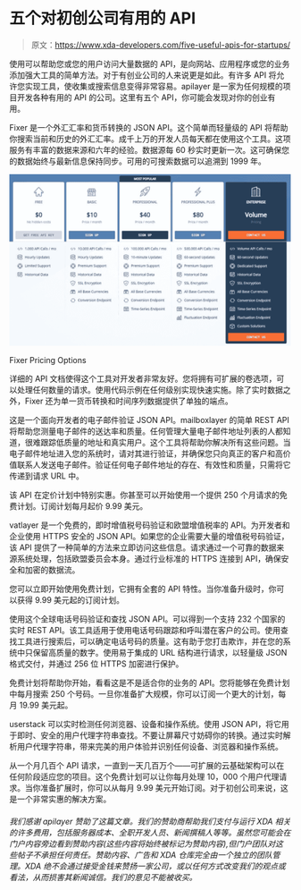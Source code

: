# 五个对初创公司有用的 API

> 原文：<https://www.xda-developers.com/five-useful-apis-for-startups/>

使用可以帮助您或您的用户访问大量数据的 API，是向网站、应用程序或您的业务添加强大工具的简单方法。对于有创业公司的人来说更是如此。有许多 API 将允许您实现工具，使收集或搜索信息变得非常容易。apilayer 是一家为任何规模的项目开发各种有用的 API 的公司。这里有五个 API，你可能会发现对你的创业有用。

Fixer 是一个外汇汇率和货币转换的 JSON API。这个简单而轻量级的 API 将帮助你搜索当前和历史的外汇汇率。成千上万的开发人员每天都在使用这个工具。这项服务有丰富的数据来源和六年的经验。数据源每 60 秒实时更新一次。这可确保您的数据始终与最新信息保持同步。可用的可搜索数据可以追溯到 1999 年。

 <picture>![](img/ac1bf0891f982859fe542ad2a4c87cc4.png)</picture> 

Fixer Pricing Options

详细的 API 文档使得这个工具对开发者非常友好。您将拥有可扩展的卷选项，可以处理任何数量的请求。使用代码示例在任何级别实现快速实施。除了实时数据之外，Fixer 还为单一货币转换和时间序列数据提供了单独的端点。

这是一个面向开发者的电子邮件验证 JSON API。mailboxlayer 的简单 REST API 将帮助您测量电子邮件的送达率和质量。任何管理大量电子邮件地址列表的人都知道，很难跟踪低质量的地址和真实用户。这个工具将帮助你解决所有这些问题。当电子邮件地址进入您的系统时，请对其进行验证，并确保您只向真正的客户和高价值联系人发送电子邮件。验证任何电子邮件地址的存在、有效性和质量，只需将它传递到请求 URL 中。

该 API 在定价计划中特别实惠。你甚至可以开始使用一个提供 250 个月请求的免费计划。订阅计划每月起价 9.99 美元。

vatlayer 是一个免费的，即时增值税号码验证和欧盟增值税率的 API。为开发者和企业使用 HTTPS 安全的 JSON API。如果您的企业需要大量的增值税号码验证，该 API 提供了一种简单的方法来立即访问这些信息。请求通过一个可靠的数据来源系统处理，包括欧盟委员会本身。通过行业标准的 HTTPS 连接到 API，确保安全和加密的数据流。

您可以立即开始使用免费计划，它拥有全套的 API 特性。当你准备升级时，你可以获得 9.99 美元起的订阅计划。

使用这个全球电话号码验证和查找 JSON API。可以得到一个支持 232 个国家的实时 REST API。该工具适用于使用电话号码跟踪和呼叫潜在客户的公司。使用查找工具进行搜索后，可以确定电话号码的质量。这有助于您打击欺诈，并在您的系统中只保留高质量的数字。使用易于集成的 URL 结构进行请求，以轻量级 JSON 格式交付，并通过 256 位 HTTPS 加密进行保护。

免费计划将帮助你开始，看看这是不是适合你的业务的 API。您将能够在免费计划中每月搜索 250 个号码。一旦你准备扩大规模，你可以订阅一个更大的计划，每月 19.99 美元起。

userstack 可以实时检测任何浏览器、设备和操作系统。使用 JSON API，将它用于即时、安全的用户代理字符串查找。不要让屏幕尺寸妨碍你的转换。通过实时解析用户代理字符串，带来完美的用户体验并识别任何设备、浏览器和操作系统。

从一个月几百个 API 请求，一直到一天几百万个——可扩展的云基础架构可以在任何阶段适应您的项目。这个免费计划可以让你每月处理 10，000 个用户代理请求。当你准备扩展时，你可以从每月 9.99 美元开始订阅。对于初创公司来说，这是一个非常实惠的解决方案。

###### 我们感谢 apilayer 赞助了这篇文章。我们的赞助商帮助我们支付与运行 XDA 相关的许多费用，包括服务器成本、全职开发人员、新闻撰稿人等等。虽然您可能会在门户内容旁边看到赞助内容(这些内容将始终被标记为赞助内容),但门户团队对这些帖子不承担任何责任。赞助内容、广告和 XDA 仓库完全由一个独立的团队管理。XDA 绝不会通过接受金钱来赞扬一家公司，或以任何方式改变我们的观点或看法，从而损害其新闻诚信。我们的意见不能被收买。